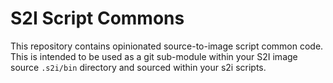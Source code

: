 # S2I Script Commons

This repository contains opinionated source-to-image script common code. This is intended to be used as a git sub-module within your S2I image source `.s2i/bin` directory and sourced within your s2i scripts.
